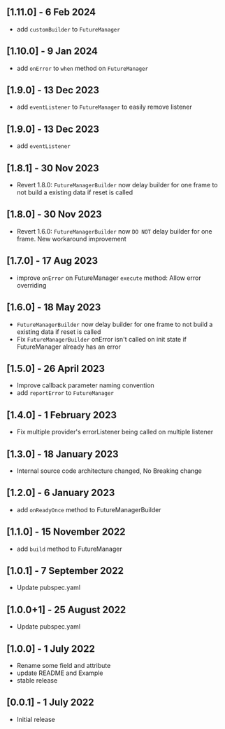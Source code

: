 ## [1.11.0] - 6 Feb 2024
- add `customBuilder` to `FutureManager`

## [1.10.0] - 9 Jan 2024
- add `onError` to `when` method on `FutureManager`

## [1.9.0] - 13 Dec 2023
- add `eventListener` to `FutureManager` to easily remove listener

## [1.9.0] - 13 Dec 2023
- add `eventListener`

## [1.8.1] - 30 Nov 2023
- Revert 1.8.0: `FutureManagerBuilder` now delay builder for one frame to not build a existing data if reset is called

## [1.8.0] - 30 Nov 2023
- Revert 1.6.0: `FutureManagerBuilder` now `DO NOT` delay builder for one frame. New workaround improvement

## [1.7.0] - 17 Aug 2023
- improve `onError` on FutureManager `execute` method: Allow error overriding

## [1.6.0] - 18 May 2023
- `FutureManagerBuilder` now delay builder for one frame to not build a existing data if reset is called
- Fix `FutureManagerBuilder` onError isn't called on init state if FutureManager already has an error

## [1.5.0] - 26 April 2023
- Improve callback parameter naming convention
- add `reportError` to `FutureManager`

## [1.4.0] - 1 February 2023

- Fix multiple provider's errorListener being called on multiple listener

## [1.3.0] - 18 January 2023

- Internal source code architecture changed, No Breaking change

## [1.2.0] - 6 January 2023

- add `onReadyOnce` method to FutureManagerBuilder

## [1.1.0] - 15 November 2022

- add `build` method to FutureManager

## [1.0.1] - 7 September 2022

- Update pubspec.yaml

## [1.0.0+1] - 25 August 2022

- Update pubspec.yaml

## [1.0.0] - 1 July 2022

- Rename some field and attribute
- update README and Example
- stable release

## [0.0.1] - 1 July 2022

- Initial release